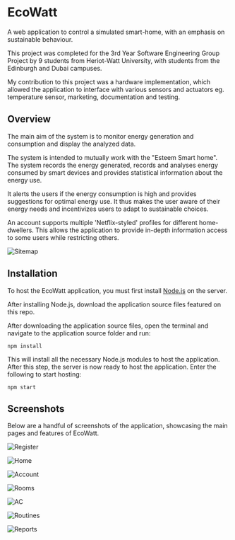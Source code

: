 # EcoWatt
A web application to control a simulated smart-home, with an emphasis on sustainable behaviour.

This project was completed for the 3rd Year Software Engineering Group Project by 9 students from Heriot-Watt University, with students from the Edinburgh and Dubai campuses.

My contribution to this project was a hardware implementation, which allowed the application to interface with various sensors and actuators eg. temperature sensor, marketing, documentation and testing.

## Overview
The main aim of the system is to monitor energy generation and consumption and display the analyzed data.

The system is intended to mutually work with the "Esteem Smart home". The system records the energy generated, records and analyses energy consumed by smart devices and provides statistical information about the energy use.

It alerts the users if the energy consumption is high and provides suggestions for optimal energy use. It thus makes the user aware of their energy needs and incentivizes users to adapt to sustainable choices.

An account supports multiple 'Netflix-styled' profiles for different home-dwellers. This allows the application to provide in-depth information access to some users while restricting others.

![Sitemap](https://i.imgur.com/27Xk0zd.png)

## Installation
To host the EcoWatt application, you must first install [Node.js](https://nodejs.org/) on the server.

After installing Node.js, download the application source files featured on this repo.

After downloading the application source files, open the terminal and navigate to the application source folder and run:
```
npm install
```
This will install all the necessary Node.js modules to host the application.
After this step, the server is now ready to host the application. Enter the following to start hosting:
```
npm start
```
## Screenshots
Below are a handful of screenshots of the application, showcasing the main pages and features of EcoWatt.

![Register](https://i.imgur.com/YHOzjPD.png)

![Home](https://i.imgur.com/1kFQK0B.png)

![Account](https://i.imgur.com/L5g5g3i.png)

![Rooms](https://i.imgur.com/UgaVuac.png)

![AC](https://i.imgur.com/PSJyusw.png)

![Routines](https://i.imgur.com/rW9qLqq.png)

![Reports](https://i.imgur.com/jUnrm5x.png)
